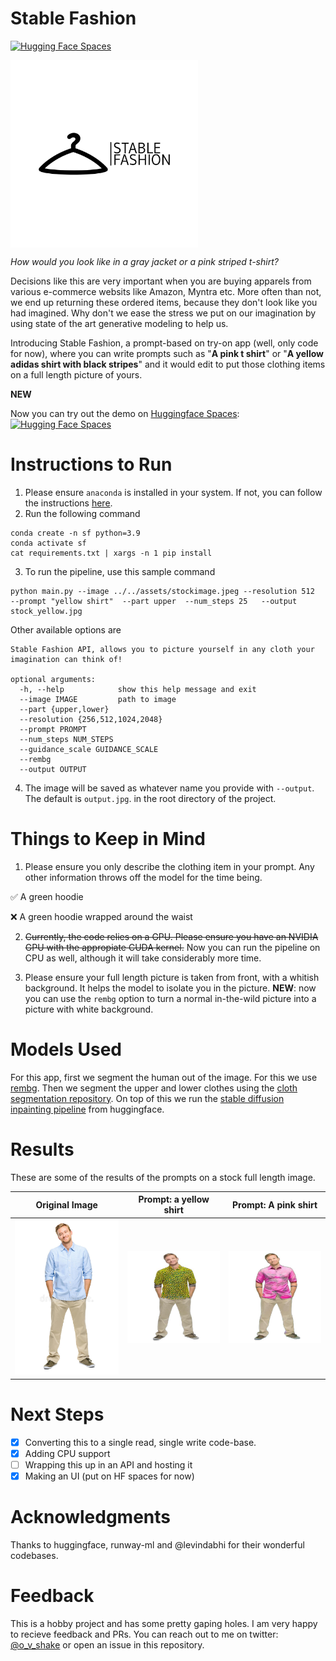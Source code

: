 # Stable Fashion
[![Hugging Face Spaces](https://img.shields.io/badge/%F0%9F%A4%97%20Hugging%20Face-Spaces-blue)](https://huggingface.co/spaces/maiti/stable-fashion)
 <!-- ![image info](assets/logo-black.png  =x250)-->
 <img align="center" src="assets/logo-black.png " alt="drawing" width="300" />

*How would you look like in a gray jacket or a pink striped t-shirt?*

Decisions like this are very important when you are buying apparels from various e-commerce websits
like Amazon, Myntra etc. More often than not, we end up returning these ordered items,
because they don't look like you had imagined.
Why don't we ease the stress we put on our imagination by using state of the art generative modeling to help us.

Introducing Stable Fashion, a prompt-based on try-on app (well, only code for now), where you can write prompts such as "**A pink t shirt**" or
"**A yellow adidas shirt with black stripes**" and it would edit to put those clothing items on a full length picture of yours.

**NEW**

Now you can try out the demo on [Huggingface Spaces](https://huggingface.co/spaces): [![Hugging Face Spaces](https://img.shields.io/badge/%F0%9F%A4%97%20Hugging%20Face-Spaces-blue)](https://huggingface.co/spaces/maiti/stable-fashion)

# Instructions to Run

1. Please ensure `anaconda` is installed in your system. If not, you can follow the instructions [here](https://www.anaconda.com/products/distribution).
2. Run the following command
```
conda create -n sf python=3.9
conda activate sf
cat requirements.txt | xargs -n 1 pip install
```

3. To run the pipeline, use this sample command
```
python main.py --image ../../assets/stockimage.jpeg --resolution 512  --prompt "yellow shirt"  --part upper  --num_steps 25   --output stock_yellow.jpg
```
Other available options are
```
Stable Fashion API, allows you to picture yourself in any cloth your imagination can think of!

optional arguments:
  -h, --help            show this help message and exit
  --image IMAGE         path to image
  --part {upper,lower}
  --resolution {256,512,1024,2048}
  --prompt PROMPT
  --num_steps NUM_STEPS
  --guidance_scale GUIDANCE_SCALE
  --rembg
  --output OUTPUT
```
4. The image will be saved as whatever name you provide with `--output`. The default is `output.jpg`. in the root directory of the project.
# Things to Keep in Mind

1. Please ensure you only describe the clothing item in your prompt. Any other information throws off the model for the time being.

:white_check_mark: A green hoodie

:x: A green hoodie wrapped around the waist

2. ~~Currently, the code relies on a GPU. Please ensure you have an NVIDIA GPU with the appropiate CUDA kernel.~~ Now you can run the pipeline on CPU as well, although it will take considerably more time.

3. Please ensure your full length picture is taken from front, with a whitish background. It helps the model to isolate you in the picture. **NEW**: now you can use the `rembg` option to turn a normal in-the-wild picture into a picture with white background.


# Models Used
For this app, first we segment the human out of the image. For this we use [rembg](https://github.com/danielgatis/rembg). Then we segment the upper and lower clothes using the [cloth segmentation repository](https://github.com/levindabhi/cloth-segmentation). On top of this we run the [stable diffusion inpainting pipeline](https://huggingface.co/runwayml/stable-diffusion-inpainting) from huggingface.



# Results

These are some of the results of the prompts on a stock full length image.

| Original Image | Prompt: a yellow shirt  | Prompt: A pink shirt |
|----------------|---------------------------------|--------------------------------|
|  ![image info](assets/stockimage.jpeg)              |   ![image info](assets/stock_yellow.jpg)                               |   ![image info](assets/pink.png)                             |

# Next Steps

- [x] Converting this to a single read, single write code-base.
- [x] Adding CPU support
- [ ] Wrapping this up in an API and hosting it
- [x] Making an UI (put on HF spaces for now)

# Acknowledgments

Thanks to huggingface, runway-ml and @levindabhi for their wonderful codebases.

# Feedback
This is a hobby project and has some pretty gaping holes. I am very happy to recieve feedback and PRs. You can reach out to me on
twitter: [@o_v_shake](https://twitter.com/o_v_shake) or open an issue in this repository.